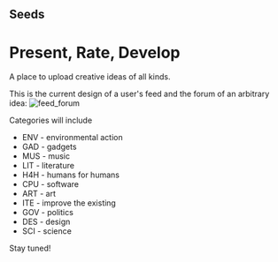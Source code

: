 ## Seeds
# Present, Rate, Develop

A place to upload creative ideas of all kinds.

This is the current design of a user's feed and the forum of an arbitrary idea:
![feed_forum](https://user-images.githubusercontent.com/113723271/193120627-59f3462e-62f1-48ce-addb-0cd5f7a79c04.jpg)

Categories will include
- ENV - environmental action
- GAD - gadgets
- MUS - music
- LIT - literature
- H4H - humans for humans
- CPU - software
- ART - art
- ITE - improve the existing
- GOV - politics
- DES - design
- SCI - science

Stay tuned!
